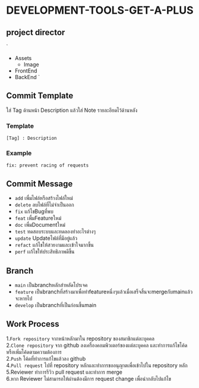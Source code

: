 # DEVELOPMENT-TOOLS-GET-A-PLUS
## project director
`
- Assets
  - Image
- FrontEnd
- BackEnd
`

## Commit Template
  
  ใส่ Tag ด้านหน้า Description แล้วใส่ Note รายละอียดไว้ด้านหลัง 
  
  ### Template
    
    [Tag] : Description
    
  ### Example
    
    fix: prevent racing of requests
    
## Commit Message
* `add` เพื่มไฟล์หรือสร้างไฟล์ใหม่
* `delete` ลบไฟล์ที่ไม่จำเป็นออก
* `fix` แก้ไขBugที่พบ
* `feat` เพื่มFeatureใหม่
* `doc` เพื่มDocumentใหม่
* `test` ทดสอบระบบและทดลองทำอะไรต่างๆ
* `update` Updateไฟล์ที่มีอยู่แล้ว
* `refact` แก้ไขให้สวยงามและเข้าใจมากขึ้น
* `perf` เเก้ไขให้ประสิทธิภาพดีขึ้น

## Branch
* `main` เป็นbranchหลักสำหลัดโปรเจค
* `feature` เป็นbranchที่สร้างมาเพื่อทำfeatureหนึ่งๆแล้วเมื่อเสร็จสิ้นจะmergeกับmainแล้วจะหายไป
* `develop` เป็นbranchที่เป็นก่อนขึ้นmain

## Work Process
1.`Fork repository` จากหน้าหลักมาใน repository ของสมาชิกแต่ละบุคคล  
2.`Clone repository` จาก github ลงเครื่องคอมพิวเตอร์ของแต่ละบุคคล และทำการแก้ไขโค้ดหรือเพิ่มโค้ดตามความต้องการ  
2.`Push` โค้ดที่ทำการแก้ไขแล้วลง github  
4.`Pull request` ไปที่ repository หลักและทำการขออนุญาตเพื่อเข้าไปใน repository หลัก  
5.Reviewer ทำการรีวิว pull request และทำการ merge   
6.หาก Reviewer ไม่สามารถให้ผ่านต้องมีการ request change เพื่อนำกลับไปแก้ไข  
